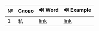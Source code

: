 | № | Слово | 🔊 Word | 🔊 Example |
|---|-------|--------|-----------|
| 1 | 私 | [link](word_001.mp3) | [link](example_001.mp3) |
